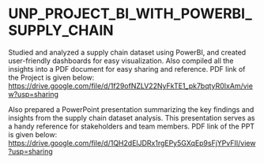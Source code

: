 # UNP_PROJECT_BI_WITH_POWERBI_SUPPLY_CHAIN

Studied and analyzed a supply chain dataset using PowerBI, and created user-friendly dashboards for easy visualization. Also compiled all the insights into a PDF document for easy sharing and reference. PDF link of the Project is given below:           
https://drive.google.com/file/d/1f29ofNZLV22NyFkTE1_pk7bqtyR0IxAm/view?usp=sharing

Also prepared a PowerPoint presentation summarizing the key findings and insights from the supply chain dataset analysis. This presentation serves as a handy reference for stakeholders and team members. PDF link of the PPT is given below:      
https://drive.google.com/file/d/1QH2dElJDRx1rgEPy5GXqEp9sFjYPvFII/view?usp=sharing
